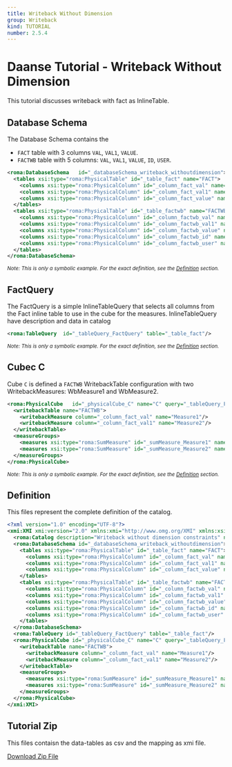 ```yaml
---
title: Writeback Without Dimension
group: Writeback
kind: TUTORIAL
number: 2.5.4
---
```

# Daanse Tutorial - Writeback Without Dimension

This tutorial discusses writeback with fact as InlineTable.


## Database Schema

The Database Schema contains the
- `FACT` table with 3 columns `VAL`, `VAL1`, `VALUE`.
- `FACTWB` table with 5 columns: `VAL`, `VAL1`, `VALUE`, `ID`, `USER`.


```xml
<roma:DatabaseSchema   id="_databaseSchema_writeback_withoutdimension">
  <tables xsi:type="roma:PhysicalTable" id="_table_fact" name="FACT">
    <columns xsi:type="roma:PhysicalColumn" id="_column_fact_val" name="VAL" type="Integer"/>
    <columns xsi:type="roma:PhysicalColumn" id="_column_fact_val1" name="VAL1" type="Integer"/>
    <columns xsi:type="roma:PhysicalColumn" id="_column_fact_value" name="VALUE" columnSize="100"/>
  </tables>
  <tables xsi:type="roma:PhysicalTable" id="_table_factwb" name="FACTWB">
    <columns xsi:type="roma:PhysicalColumn" id="_column_factwb_val" name="VAL" type="Integer"/>
    <columns xsi:type="roma:PhysicalColumn" id="_column_factwb_val1" name="VAL1" type="Integer"/>
    <columns xsi:type="roma:PhysicalColumn" id="_column_factwb_value" name="VALUE" columnSize="100"/>
    <columns xsi:type="roma:PhysicalColumn" id="_column_factwb_id" name="ID" columnSize="100"/>
    <columns xsi:type="roma:PhysicalColumn" id="_column_factwb_user" name="USER" columnSize="100"/>
  </tables>
</roma:DatabaseSchema>

```
*<small>Note: This is only a symbolic example. For the exact definition, see the [Definition](#definition) section.</small>*
## FactQuery

The FactQuery is a simple InlineTableQuery that selects all columns from the Fact inline table to use in the cube for the measures. InlineTableQuery have description and data in catalog


```xml
<roma:TableQuery  id="_tableQuery_FactQuery" table="_table_fact"/>

```
*<small>Note: This is only a symbolic example. For the exact definition, see the [Definition](#definition) section.</small>*
## Cubec C 

Cube `C` is defined a `FACTWB` WritebackTable configuration with two WritebackMeasures: WbMeasure1 and WbMeasure2.


```xml
<roma:PhysicalCube   id="_physicalCube_C" name="C" query="_tableQuery_FactQuery">
  <writebackTable name="FACTWB">
    <writebackMeasure column="_column_fact_val" name="Measure1"/>
    <writebackMeasure column="_column_fact_val1" name="Measure2"/>
  </writebackTable>
  <measureGroups>
    <measures xsi:type="roma:SumMeasure" id="_sumMeasure_Measure1" name="Measure1" column="_column_fact_val"/>
    <measures xsi:type="roma:SumMeasure" id="_sumMeasure_Measure2" name="Measure2" column="_column_fact_val1"/>
  </measureGroups>
</roma:PhysicalCube>

```
*<small>Note: This is only a symbolic example. For the exact definition, see the [Definition](#definition) section.</small>*

## Definition

This files represent the complete definition of the catalog.

```xml
<?xml version="1.0" encoding="UTF-8"?>
<xmi:XMI xmi:version="2.0" xmlns:xmi="http://www.omg.org/XMI" xmlns:xsi="http://www.w3.org/2001/XMLSchema-instance" xmlns:roma="https://www.daanse.org/spec/org.eclipse.daanse.rolap.mapping">
  <roma:Catalog description="Writeback without dimension constraints" name="Daanse Tutorial - Writeback Without Dimension" cubes="_physicalCube_C" dbschemas="_databaseSchema_writeback_withoutdimension"/>
  <roma:DatabaseSchema id="_databaseSchema_writeback_withoutdimension">
    <tables xsi:type="roma:PhysicalTable" id="_table_fact" name="FACT">
      <columns xsi:type="roma:PhysicalColumn" id="_column_fact_val" name="VAL" type="Integer"/>
      <columns xsi:type="roma:PhysicalColumn" id="_column_fact_val1" name="VAL1" type="Integer"/>
      <columns xsi:type="roma:PhysicalColumn" id="_column_fact_value" name="VALUE" columnSize="100"/>
    </tables>
    <tables xsi:type="roma:PhysicalTable" id="_table_factwb" name="FACTWB">
      <columns xsi:type="roma:PhysicalColumn" id="_column_factwb_val" name="VAL" type="Integer"/>
      <columns xsi:type="roma:PhysicalColumn" id="_column_factwb_val1" name="VAL1" type="Integer"/>
      <columns xsi:type="roma:PhysicalColumn" id="_column_factwb_value" name="VALUE" columnSize="100"/>
      <columns xsi:type="roma:PhysicalColumn" id="_column_factwb_id" name="ID" columnSize="100"/>
      <columns xsi:type="roma:PhysicalColumn" id="_column_factwb_user" name="USER" columnSize="100"/>
    </tables>
  </roma:DatabaseSchema>
  <roma:TableQuery id="_tableQuery_FactQuery" table="_table_fact"/>
  <roma:PhysicalCube id="_physicalCube_C" name="C" query="_tableQuery_FactQuery">
    <writebackTable name="FACTWB">
      <writebackMeasure column="_column_fact_val" name="Measure1"/>
      <writebackMeasure column="_column_fact_val1" name="Measure2"/>
    </writebackTable>
    <measureGroups>
      <measures xsi:type="roma:SumMeasure" id="_sumMeasure_Measure1" name="Measure1" column="_column_fact_val"/>
      <measures xsi:type="roma:SumMeasure" id="_sumMeasure_Measure2" name="Measure2" column="_column_fact_val1"/>
    </measureGroups>
  </roma:PhysicalCube>
</xmi:XMI>

```



## Tutorial Zip
This files contaisn the data-tables as csv and the mapping as xmi file.

<a href="./zip/tutorial.writeback.withoutdimension.zip" download>Download Zip File</a>
